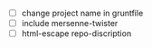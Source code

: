 - [ ] change project name in gruntfile
- [ ] include mersenne-twister
- [ ] html-escape repo-discription